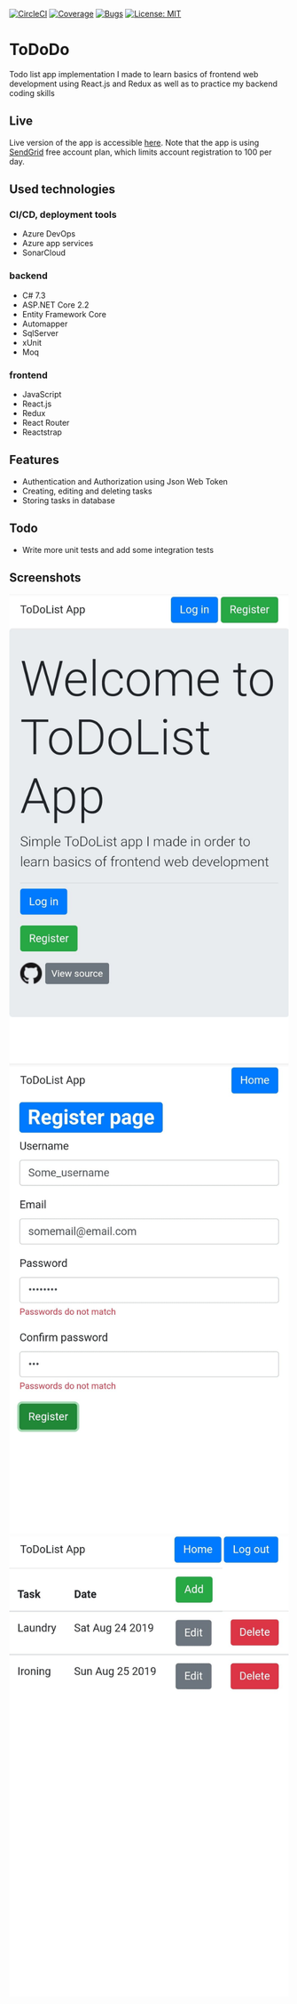[![CircleCI](https://circleci.com/gh/szymenn/ToDoDo-backend.svg?style=svg)](https://circleci.com/gh/szymenn/ToDoDo-backend)
[![Coverage](https://sonarcloud.io/api/project_badges/measure?project=ToDoDo&metric=coverage)](https://sonarcloud.io/dashboard?id=ToDoDo)
[![Bugs](https://sonarcloud.io/api/project_badges/measure?project=ToDoDo&metric=bugs)](https://sonarcloud.io/dashboard?id=ToDoDo)
[![License: MIT](https://img.shields.io/badge/License-MIT-yellow.svg)](https://opensource.org/licenses/MIT)
# ToDoDo
Todo list app implementation I made to learn basics of frontend web development using React.js and Redux as well as to practice my backend coding skills 
## Live
Live version of the app is accessible [here](https://todododo.azurewebsites.net/). Note that the app is using [SendGrid](https://sendgrid.com/pricing/) free account plan, which limits account registration to 100 per day. 
## Used technologies
### CI/CD, deployment tools 
- Azure DevOps
- Azure app services
- SonarCloud
### backend
- C# 7.3
- ASP.NET Core 2.2 
- Entity Framework Core
- Automapper
- SqlServer
- xUnit
- Moq
### frontend
- JavaScript
- React.js 
- Redux
- React Router
- Reactstrap
## Features
- Authentication and Authorization using Json Web Token
- Creating, editing and deleting tasks
- Storing tasks in database
## Todo
- Write more unit tests and add some integration tests
## Screenshots
<img src="https://github.com/szymenn/ToDoDo/blob/master/screenshots/ToDoDoHome.png" />
<img src="https://github.com/szymenn/ToDoDo/blob/master/screenshots/ToDoDoRegister.png" />
<img src="https://github.com/szymenn/ToDoDo/blob/master/screenshots/ToDoDoToDos.png" />

